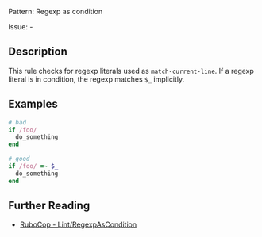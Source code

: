Pattern: Regexp as condition

Issue: -

## Description

This rule checks for regexp literals used as `match-current-line`.
If a regexp literal is in condition, the regexp matches `$_` implicitly.

## Examples

```ruby
# bad
if /foo/
  do_something
end

# good
if /foo/ =~ $_
  do_something
end
```

## Further Reading

* [RuboCop - Lint/RegexpAsCondition](https://docs.rubocop.org/rubocop/cops_lint.html#lintregexpascondition)
